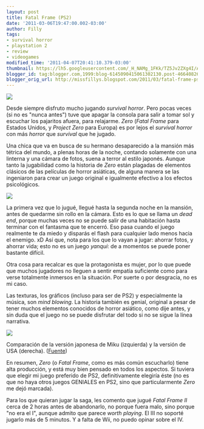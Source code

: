 ```yaml
---
layout: post
title: Fatal Frame (PS2)
date: '2011-03-06T19:47:00.002-03:00'
author: Filly
tags:
- survival horror
- playstation 2
- review
- videogames
modified_time: '2011-04-07T20:41:10.379-03:00'
thumbnail: https://lh5.googleusercontent.com/_H_NAMg_1FKk/TZ5Jv2ZXg4I/AAAAAAAAATA/dbiZyUSrmTU/s72-c/Zero.jpg
blogger_id: tag:blogger.com,1999:blog-6145090415061302130.post-4664082614203744306
blogger_orig_url: http://missfillys.blogspot.com/2011/03/fatal-frame-ps2.html
---
```


[![](https://lh5.googleusercontent.com/_H_NAMg_1FKk/TZ5Jv2ZXg4I/AAAAAAAAATA/dbiZyUSrmTU/Zero.jpg)][0]

Desde siempre disfruto mucho jugando _survival horror_. Pero pocas veces (si no es "nunca antes") tuve que apagar la
consola para salir a tomar sol y escuchar los pajaritos afuera, para relajarme. _Zero_ (_Fatal Frame_ para Estados
Unidos, y _Project Zero_ para Europa) es por lejos el _survival horror_ con más _horror_ que _survival_ que he jugado.

Una chica que va en busca de su hermano desaparecido a la mansión más tétrica del mundo, a plenas horas de la noche,
contando solamente con una linterna y una cámara de fotos, suena a terror al estilo japonés. Aunque tanto la
jugabilidad como la historia de _Zero_ están plagadas de elementos clásicos de las películas de horror asiáticas,
de alguna manera se las ingeniaron para crear un juego original e igualmente efectivo a los efectos psicológicos.  

[![](https://lh3.googleusercontent.com/-tOk8kuV49Qc/TXQFU3FDeMI/AAAAAAAAAOo/aMXa7PKaOn0/s320/zero2.jpg)][1]

La primera vez que lo jugué, llegué hasta la segunda noche en la mansión, antes de quedarme sin rollo en la cámara.
Esto es lo que se llama un _dead end_, porque muchas veces no se puede salir de una habitación hasta terminar con el
fantasma que te encerró. Eso pasa cuando el juego realmente te da miedo y disparás el flash para cualquier lado menos
hacia el enemigo. xD Así que, nota para los que lo vayan a jugar: ahorrar fotos, y ahorrar vida; esto no es un juego
_yanqui_: de a momentos se puede poner bastante difícil.  

Otra cosa para recalcar es que la protagonista es mujer, por lo que puede que muchos jugadores no lleguen a sentir
empatía suficiente como para verse totalmente inmersos en la situación. Por suerte o por desgracia, no es mi caso.  

Las texturas, los gráficos (incluso para ser de PS2) y especialmente la música, son _mind blowing_. La historia también
es genial, original a pesar de tener muchos elementos conocidos de horror asiático, como dije antes, y sin duda que el
juego no se puede disfrutar del todo si no se sigue la línea narrativa.  

[![](https://lh6.googleusercontent.com/-yswdEIVj4Yk/TXQFkMZVmhI/AAAAAAAAAOs/T0iptDMmYbg/s320/ZeroMiku.png)][3]

Comparación de la versión japonesa de Miku (izquierda) y la versión de USA (derecha). ([Fuente][2])

En resumen, _Zero_ (o _Fatal Frame_, como es más común escucharlo) tiene alta producción, y está muy bien pensado en
todos los aspectos. Si tuviera que elegir mi juego preferido de PS2, definitivamente elegiría éste (no es que no haya
otros juegos GENIALES en PS2, sino que particularmente _Zero_ me dejó marcada).  

Para los que quieran jugar la saga, les comento que jugué _Fatal Frame II_ cerca de 2 horas antes de abandonarlo, no
porque fuera malo, sino porque "no era el I",  aunque admito que parece _worth playing_. El III no soporté jugarlo más
de 5 minutos. Y a falta de Wii, no puedo opinar sobre el IV.

[0]: https://lh5.googleusercontent.com/_H_NAMg_1FKk/TZ5Jv2ZXg4I/AAAAAAAAATA/dbiZyUSrmTU/Zero.jpg
[1]: https://lh3.googleusercontent.com/-tOk8kuV49Qc/TXQFU3FDeMI/AAAAAAAAAOo/aMXa7PKaOn0/s1600/zero2.jpg
[2]: http://fatalframe.wikia.com/
[3]: https://lh6.googleusercontent.com/-yswdEIVj4Yk/TXQFkMZVmhI/AAAAAAAAAOs/T0iptDMmYbg/s1600/ZeroMiku.png